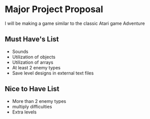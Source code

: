 # Major Project Proposal

I will be making a game similar to the classic Atari game Adventure

## Must Have's List

- Sounds
- Utilization of objects
- Utilization of arrays
- At least 2 enemy types
- Save level designs in external text files

## Nice to Have List

- More than 2 enemy types
- multiply difficulties
- Extra levels
